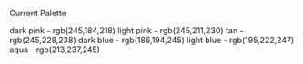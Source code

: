 Current Palette

dark pink - rgb(245,184,218)
light pink - rgb(245,211,230)
tan - rgb(245,228,238)
dark blue - rgb(186,194,245)
light blue - rgb(195,222,247)
aqua - rgb(213,237,245)